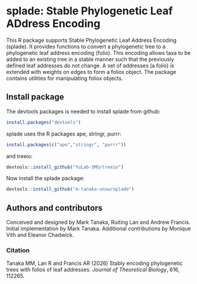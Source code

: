 # splade: Stable Phylogenetic Leaf ADdress Encoding

This R package supports Stable Phylogenetic Leaf Address Encoding (splade). It provides functions to convert a phylogenetic tree to a phylogenetic leaf address encoding (folio). This encoding allows taxa to be added to an existing tree in a stable manner such that the previously defined leaf addresses do not change. A set of addresses (a folio) is extended with weights on edges to form a foliox object. The package contains utilities for manipulating foliox objects. 


## Install package 


The devtools packages is needed to install splade from github:

``` r
install.packages("devtools")
```

splade uses the R packages ape, stringr, purrr: 

``` r
install.packages(c("ape","stringr", "purrr"))
```

and treeio:

``` r
devtools::install_github("YuLab-SMU/treeio")
```

Now install the splade package:

``` r
devtools::install_github("m-tanaka-unsw/splade")
```

## Authors and contributors 

Conceived and designed by Mark Tanaka, Ruiting Lan and Andrew Francis. Initial implementation by Mark Tanaka. Additional contributions by Monique Vith and Eleanor Chadwick. 

### Citation

Tanaka MM, Lan R and Francis AR (2026) Stably encoding phylogenetic trees with folios of leaf addresses. *Journal of Theoretical Biology*, 616, 112265. 

